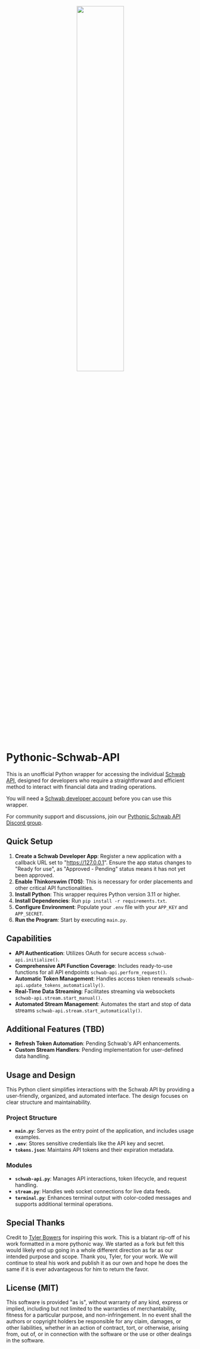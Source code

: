<p align="center"><img width="50%" src="https://github.com/Patch-Code-Prosperity/Pythonic-Schwab-API/assets/31261577/a8f48499-fac4-400a-afe1-72f0dadf9631"></p>

# Pythonic-Schwab-API
This is an unofficial Python wrapper for accessing the individual [Schwab API](), designed for developers who require a straightforward and efficient method to interact with financial data and trading operations.

You will need a [Schwab developer account](https://beta-developer.schwab.com/) before you can use this wrapper.

For community support and discussions, join our [Pythonic Schwab API Discord group](https://discord.gg/6XMYKEFr).

## Quick Setup
1. **Create a Schwab Developer App**: Register a new application with a callback URL set to "https://127.0.0.1". Ensure the app status changes to "Ready for use", as "Approved - Pending" status means it has not yet been approved.
2. **Enable Thinkorswim (TOS)**: This is necessary for order placements and other critical API functionalities.
3. **Install Python**: This wrapper requires Python version 3.11 or higher.
4. **Install Dependencies**: Run `pip install -r requirements.txt`.
5. **Configure Environment**: Populate your `.env` file with your `APP_KEY` and `APP_SECRET`.
6. **Run the Program**: Start by executing `main.py`.

## Capabilities
- **API Authentication**: Utilizes OAuth for secure access `schwab-api.initialize()`.
- **Comprehensive API Function Coverage**: Includes ready-to-use functions for all API endpoints `schwab-api.perform_request()`.
- **Automatic Token Management**: Handles access token renewals `schwab-api.update_tokens_automatically()`.
- **Real-Time Data Streaming**: Facilitates streaming via websockets `schwab-api.stream.start_manual()`.
- **Automated Stream Management**: Automates the start and stop of data streams `schwab-api.stream.start_automatically()`.

## Additional Features (TBD)
- **Refresh Token Automation**: Pending Schwab's API enhancements.
- **Custom Stream Handlers**: Pending implementation for user-defined data handling.

## Usage and Design
This Python client simplifies interactions with the Schwab API by providing a user-friendly, organized, and automated interface. The design focuses on clear structure and maintainability.

### Project Structure
- **`main.py`**: Serves as the entry point of the application, and includes usage examples.
- **`.env`**: Stores sensitive credentials like the API key and secret.
- **`tokens.json`**: Maintains API tokens and their expiration metadata.

### Modules
- **`schwab-api.py`**: Manages API interactions, token lifecycle, and request handling.
- **`stream.py`**: Handles web socket connections for live data feeds.
- **`terminal.py`**: Enhances terminal output with color-coded messages and supports additional terminal operations.

## Special Thanks
Credit to [Tyler Bowers](https://github.com/tylerebowers) for inspiring this work. This is a blatant rip-off of his work formatted in a more pythonic way. We started as a fork but felt this would likely end up going in a whole different direction as far as our intended purpose and scope. Thank you, Tyler, for your work. We will continue to steal his work and publish it as our own and hope he does the same if it is ever advantageous for him to return the favor.

## License (MIT)
This software is provided "as is", without warranty of any kind, express or implied, including but not limited to the warranties of merchantability, fitness for a particular purpose, and non-infringement. In no event shall the authors or copyright holders be responsible for any claim, damages, or other liabilities, whether in an action of contract, tort, or otherwise, arising from, out of, or in connection with the software or the use or other dealings in the software.
